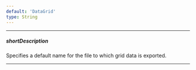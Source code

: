 ```yaml
---
default: 'DataGrid'
type: String
---
```

---
##### shortDescription
Specifies a default name for the file to which grid data is exported.

---
